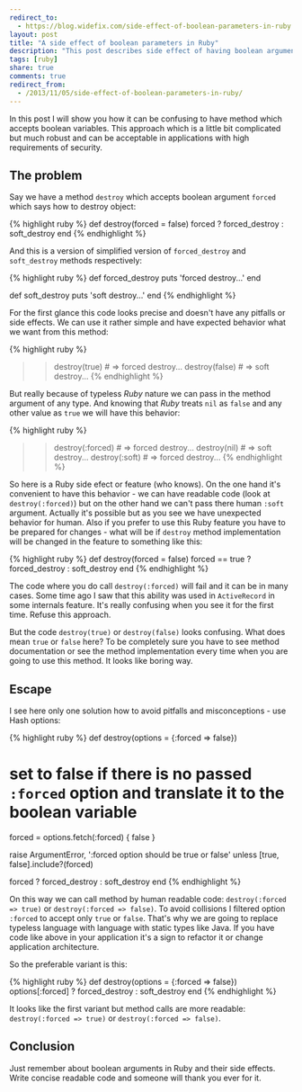 ```yaml
---
redirect_to:
  - https://blog.widefix.com/side-effect-of-boolean-parameters-in-ruby
layout: post
title: "A side effect of boolean parameters in Ruby"
description: "This post describes side effect of having boolean arguments in Ruby methods. It shows how it can be elegant and confusion at the same time"
tags: [ruby]
share: true
comments: true
redirect_from:
  - /2013/11/05/side-effect-of-boolean-parameters-in-ruby/
---
```



In this post I will show you how it can be confusing to have method which accepts boolean variables. This approach which is a little bit complicated but much robust and can be acceptable in applications with high requirements of security.

## The problem

Say we have a method `destroy` which accepts boolean argument `forced` which says how to destroy object:

{% highlight ruby %}
def destroy(forced = false)
  forced ? forced_destroy : soft_destroy
end
{% endhighlight %}

And this is a version of simplified version of `forced_destroy` and `soft_destroy` methods respectively:

{% highlight ruby %}
def forced_destroy
  puts 'forced destroy...'
end

def soft_destroy
  puts 'soft destroy...'
end
{% endhighlight %}

For the first glance this code looks precise and doesn't have any pitfalls or side effects. We can use it rather simple and have expected behavior what we want from this method:

{% highlight ruby %}
>> destroy(true)  # => forced destroy...
>> destroy(false) # => soft destroy...
{% endhighlight %}

But really because of typeless *Ruby* nature we can pass in the method argument of any type. And knowing that *Ruby* treats `nil` as `false` and any other value as `true` we will have this behavior:

{% highlight ruby %}
>> destroy(:forced) # => forced destroy...
>> destroy(nil)     # => soft destroy...
>> destroy(:soft)   # => forced destroy...
{% endhighlight %}

So here is a Ruby side efect or feature (who knows). On the one hand it's convenient to have this behavior - we can have readable code (look at `destroy(:forced)`) but on the other hand we can't pass there human `:soft` argument. Actually it's possible but as you see we have unexpected behavior for human. Also if you prefer to use this Ruby feature you have to be prepared for changes - what will be if `destroy` method implementation will be changed in the feature to something like this:

{% highlight ruby %}
def destroy(forced = false)
  forced == true ? forced_destroy : soft_destroy
end
{% endhighlight %}

The code where you do call `destroy(:forced)` will fail and it can be in many cases. Some time ago I saw that this ability was used in `ActiveRecord` in some internals feature. It's really confusing when you see it for the first time. Refuse this approach.

But the code `destroy(true)` or `destroy(false)` looks confusing. What does mean `true` or `false` here? To be completely sure you have to see method documentation or see the method  implementation every time when you are going to use this method. It looks like boring way.

## Escape

I see here only one solution how to avoid pitfalls and misconceptions - use Hash options:

{% highlight ruby %}
def destroy(options = {:forced => false})
  # set to false if there is no passed `:forced` option and translate it to the boolean variable
  forced = options.fetch(:forced) { false }

  raise ArgumentError, ':forced option should be true or false' unless [true, false].include?(forced)

  forced ? forced_destroy : soft_destroy
end
{% endhighlight %}

On this way we can call method by human readable code: `destroy(:forced => true)` or `destroy(:forced => false)`. To avoid collisions I filtered option `:forced` to accept only `true` or `false`. That's why we are going to replace typeless language with language with static types like Java. If you have code like above in your application it's a sign to refactor it or change application architecture.

So the preferable variant is this:

{% highlight ruby %}
def destroy(options = {:forced => false})
  options[:forced] ? forced_destroy : soft_destroy
end
{% endhighlight %}

It looks like the first variant but method calls are more readable: `destroy(:forced => true)` or `destroy(:forced => false)`.

## Conclusion

Just remember about boolean arguments in Ruby and their side effects. Write concise readable code and someone will thank you ever for it.
